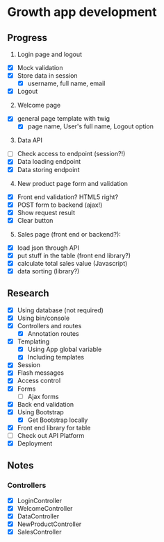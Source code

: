 # Growth app development

## Progress

1. Login page and logout
- [x] Mock validation
- [x] Store data in session
  - [x] username, full name, email
- [x] Logout
2. Welcome page
- [x] general page template with twig
  - [x] page name, User's full name, Logout option
3. Data API
- [ ] Check access to endpoint (session?!)
- [x] Data loading endpoint
- [x] Data storing endpoint
4. New product page form and validation
- [x] Front end validation? HTML5 right?
- [x] POST form to backend (ajax!)
- [x] Show request result
- [x] Clear button

5. Sales page (front end or backend?):
- [x] load json through API
- [x] put stuff in the table (front end library?)
- [x] calculate total sales value (Javascript)
- [x] data sorting (library?)

## Research
 - [x] Using database (not required)
 - [x] Using bin/console
 - [x] Controllers and routes
   - [x] Annotation routes
 - [x] Templating
   - [x] Using App global variable
   - [x] Including templates
 - [x] Session
 - [x] Flash messages
 - [x] Access control
 - [x] Forms
   - [ ] Ajax forms
 - [x] Back end validation
 - [x] Using Bootstrap
   - [x] Get Bootstrap locally
 - [x] Front end library for table
 - [ ] Check out API Platform
 - [x] Deployment

## Notes
### Controllers
- [x] LoginController
- [x] WelcomeController
- [x] DataController
- [x] NewProductController
- [x] SalesController